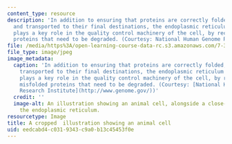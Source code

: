 ```yaml
---
content_type: resource
description: 'In addition to ensuring that proteins are correctly folded, modified
  and transported to their final destinations, the endoplasmic reticulum (above) also
  plays a key role in the quality control machinery of the cell, by recognizing misfolded
  proteins that need to be degraded. (Courtesy: National Human Genome Research Institute)'
file: /media/https%3A/open-learning-course-data-rc.s3.amazonaws.com/7-346-cellular-garbage-disposal-misfolded-proteins-in-normal-biology-and-human-disease-fall-2011/eedcabd4c0319343c9a0b13c45453f0e_7-346f11-th.jpg
file_type: image/jpeg
image_metadata:
  caption: 'In addition to ensuring that proteins are correctly folded, modified and
    transported to their final destinations, the endoplasmic reticulum (above) also
    plays a key role in the quality control machinery of the cell, by recognizing
    misfolded proteins that need to be degraded. (Courtesy: [National Human Genome
    Research Institute](http://www.genome.gov/))'
  credit: ''
  image-alt: An illustration showing an animal cell, alongside a close-up view of
    the endoplasmic reticulum.
resourcetype: Image
title: A cropped  illustration showing an animal cell
uid: eedcabd4-c031-9343-c9a0-b13c45453f0e
---
```

